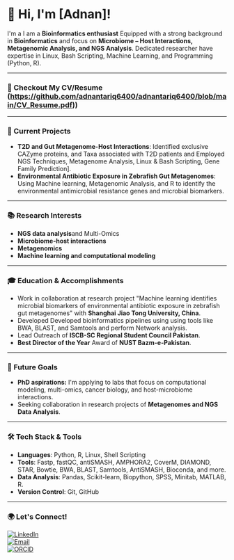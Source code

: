 # 👋 Hi, I'm [Adnan]!

I'm a I am a **Bioinformatics enthusiast** Equipped with a strong background in **Bioinformatics** and focus on **Microbiome – Host Interactions, Metagenomic Analysis, and NGS Analysis**. Dedicated researcher have expertise in Linux, Bash Scripting, Machine Learning, and Programming (Python, R).

---

### 📄 Checkout My CV/Resume (https://github.com/adnantariq6400/adnantariq6400/blob/main/CV_Resume.pdf))

---

### 🔬 Current Projects
- **T2D and Gut Metagenome-Host Interactions**: Identified exclusive CAZyme proteins, and Taxa associated with T2D patients and Employed NGS Techniques, Metagenome Analysis, Linux & Bash Scripting, Gene Family Prediction].
- **Environmental Antibiotic Exposure in Zebrafish Gut Metagenomes**: Using Machine learning, Metagenomic Analysis, and R to identify the environmental antimicrobial resistance genes and microbial biomarkers.

---

### 📚 Research Interests
- **NGS data analysis**and Multi-Omics
- **Microbiome-host interactions**
- **Metagenomics**
- **Machine learning and computational modeling**

---

### 🎓 Education & Accomplishments
- Work in collaboration at research project "Machine learning identifies microbial biomarkers of environmental antibiotic exposure in zebrafish gut metagenomes" with **Shanghai Jiao Tong University, China**.
- Developed Developed bioinformatics pipelines using using tools like BWA, BLAST, and Samtools and perform Network analysis.
- Lead Outreach of **ISCB-SC Regional Student Council Pakistan**.
- **Best Director of the Year** Award of **NUST Bazm-e-Pakistan**.

---

### 🌱 Future Goals
- **PhD aspirations:** I'm applying to labs that focus on computational modeling, multi-omics, cancer biology, and host-microbiome interactions.
- Seeking collaboration in research projects of **Metagenomes and NGS Data Analysis**.

---

### 🛠️ Tech Stack & Tools
- **Languages**: Python, R, Linux, Shell Scripting
- **Tools**: Fastp, fastQC, antiSMASH, AMPHORA2, CoverM, DIAMOND, STAR, Bowtie, BWA, BLAST, Samtools, AntiSMASH, Bioconda, and more.
- **Data Analysis**: Pandas, Scikit-learn, Biopython, SPSS, Minitab, MATLAB, R.
- **Version Control**: Git, GitHub

---

### 🌍 Let's Connect!
[![LinkedIn](https://img.shields.io/badge/LinkedIn-Profile-blue?logo=linkedin)](www.linkedin.com/in/adnan-tariq-9487a1169)  
[![Email](https://img.shields.io/badge/Email-Contact-red?logo=gmail)](mailto:adnantariq2525@gmail.com)  
[![ORCID](https://img.shields.io/badge/ORCID-Profile-brightgreen?logo=orcid)](https://orcid.org/0009-0008-8499-8803)
